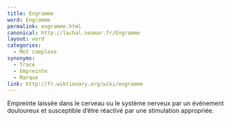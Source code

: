 ```yaml
---
title: Engramme
word: Engramme
permalink: engramme.html
canonical: http://lachal.neamar.fr/Engramme
layout: word
categories:
  - Mot complexe
synonyms:
  - Trace
  - Empreinte
  - Marque
link: http://fr.wiktionary.org/wiki/engramme
---
```


Empreinte laissée dans le cerveau ou le système nerveux par un événement douloureux et susceptible d’être réactivé par une stimulation appropriée.

